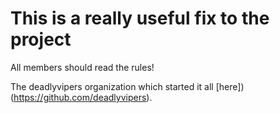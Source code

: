# This is a really useful fix to the project
All members should read the rules!

The deadlyvipers organization which started it all [here])(https://github.com/deadlyvipers).
